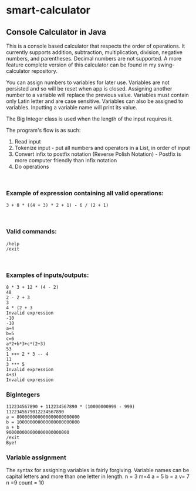 # smart-calculator

## Console Calculator in Java

This is a console based calculator that respects the order of operations. It currently supports addition, subtraction, multiplication, division, negative numbers, and parentheses. Decimal numbers are not supported. A more feature complete version of this calculator can be found in my swing-calculator repository.

You can assign numbers to variables for later use. Variables are not persisted and so will be reset when app is closed. Assigning another number to a variable will replace the previous value. Variables must contain only Latin letter and are case sensitive. Variables can also be assigned to variables. Inputting a variable name will print its value.

The Big Integer class is used when the length of the input requires it. 

The program's flow is as such:
1) Read input
2) Tokenize input - put all numbers and operators in a List, in order of input
3) Convert infix to postfix notation (Reverse Polish Notation) - Postfix is more computer friendly than infix notation
4) Do operations
<br>


### Example of expression containing all valid operations: <br>
`3 + 8 * ((4 + 3) * 2 + 1) - 6 / (2 + 1)`

<br>

### Valid commands: <br>
`/help` <br>
`/exit`


<br>

### Examples of inputs/outputs:

    8 * 3 + 12 * (4 - 2)
    48
    2 - 2 + 3
    3
    4 * (2 + 3
    Invalid expression
    -10
    -10
    a=4
    b=5
    c=6
    a*2+b*3+c*(2+3)
    53
    1 +++ 2 * 3 -- 4
    11
    3 *** 5
    Invalid expression
    4+3)
    Invalid expression
    
    
    
### BigIntegers
    112234567890 + 112234567890 * (10000000999 - 999)
    1122345679012234567890
    a = 800000000000000000000000
    b = 100000000000000000000000
    a + b
    900000000000000000000000
    /exit
    Bye!
    
    
### Variable assignment
The syntax for assigning variables is fairly forgiving. Variable names can be capital letters and more than one letter in length.
    n = 3
    m=4
    a  =   5
    b = a
    v=   7
    n =9
    count = 10

